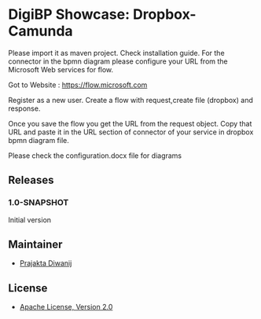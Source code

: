 # DigiBP Showcase: Dropbox-Camunda

Please import it as maven project. Check installation guide.
For the connector in the bpmn diagram please configure your URL from the Microsoft Web services for flow.

Got to Website : 
https://flow.microsoft.com

Register as a new user.
Create a flow with request,create file (dropbox) and response.

 

 

 


Once you save the flow you get the URL from the request object. Copy that URL and paste it in the URL section of connector of your service in dropbox bpmn diagram file.

 
Please check the configuration.docx file for diagrams



## Releases

### 1.0-SNAPSHOT

Initial version

## Maintainer
- [Prajakta Diwanij](https://github.com/prajaktadiwanji)

## License

- [Apache License, Version 2.0](https://github.com/DigiBP/digibp-archetype-camunda-boot/blob/master/LICENSE)